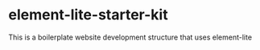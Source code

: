 # element-lite-starter-kit
This is a boilerplate website development structure that uses element-lite
